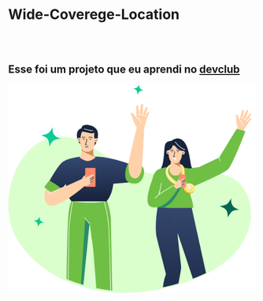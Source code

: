 <h1>Wide-Coverege-Location</h1>
<br>
<br>
<h2>Esse foi um projeto que eu aprendi no <a href="https://rodolfomori.com.br/devclub">devclub</a></h2>

<img src="https://raw.githubusercontent.com/Willber2010/wide-coverege-location/bfe4f3ee9c903ea654817967e045fa105e64db25/logo.png"/>
